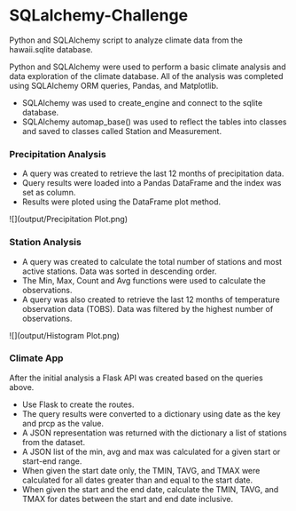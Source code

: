 # SQLalchemy-Challenge
Python and SQLAlchemy script to analyze climate data from the hawaii.sqlite database.

Python and SQLAlchemy were used to perform a basic climate analysis and data exploration of the climate database. All of the analysis was completed using SQLAlchemy ORM queries, Pandas, and Matplotlib.

* SQLAlchemy was used to create_engine and connect to the sqlite database.
* SQLAlchemy automap_base() was used to reflect the tables into classes and saved to classes called Station and Measurement.

### Precipitation Analysis

* A query was created to retrieve the last 12 months of precipitation data.
* Query results were loaded into a Pandas DataFrame and the index was set as column.
* Results were ploted using the DataFrame plot method.

![](output/Precipitation Plot.png)

### Station Analysis

* A query was created to calculate the total number of stations and most active stations. Data was sorted in descending order.
* The Min, Max, Count and Avg functions were used to calculate the observations.
* A query was also created to retrieve the last 12 months of temperature observation data (TOBS). Data was filtered by the highest number of observations.

![](output/Histogram Plot.png)

### Climate App

After the initial analysis a Flask API was created based on the queries above.

* Use Flask to create the routes.
* The query results were converted to a dictionary using date as the key and prcp as the value.
* A JSON representation was returned with the dictionary a list of stations from the dataset.
* A JSON list of the min, avg and max was calculated for a given start or start-end range.
* When given the start date only, the TMIN, TAVG, and TMAX were calculated for all dates greater than and equal to the start date.
* When given the start and the end date, calculate the TMIN, TAVG, and TMAX for dates between the start and end date inclusive.
